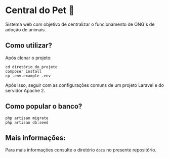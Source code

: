 # Central do Pet :dog:
Sistema web com objetivo de centralizar o funcionamento de ONG's de adoção de animais.

## Como utilizar?
Após clonar o projeto:

    cd diretório_do_projeto
    composer install
    cp .env.example .env

Após isso, seguir com as configurações comuns de um projeto Laravel e do servidor Apache 2.

## Como popular o banco?
    php artisan migrate
    php artisan db:seed

## Mais informações:
Para mais informações consulte o diretório `docs` no presente repositório.
